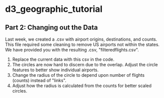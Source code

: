 # d3_geographic_tutorial

## Part 2: Changing out the Data

Last week, we created a .csv with airport origins, destinations, and counts. This file required some cleaning to remove US airports not within the states. We have provided you with the resulting .csv, "filteredflights.csv".

1. Replace the current data with this csv in the code.
2. The circles are now hard to discern due to the overlap. Adjust the circle features to better show individual airports.
3. Change the radius of the circle to depend upon number of flights (counts) instead of "links".
4. Adjust how the radius is calculated from the counts for better scaled circles.  

